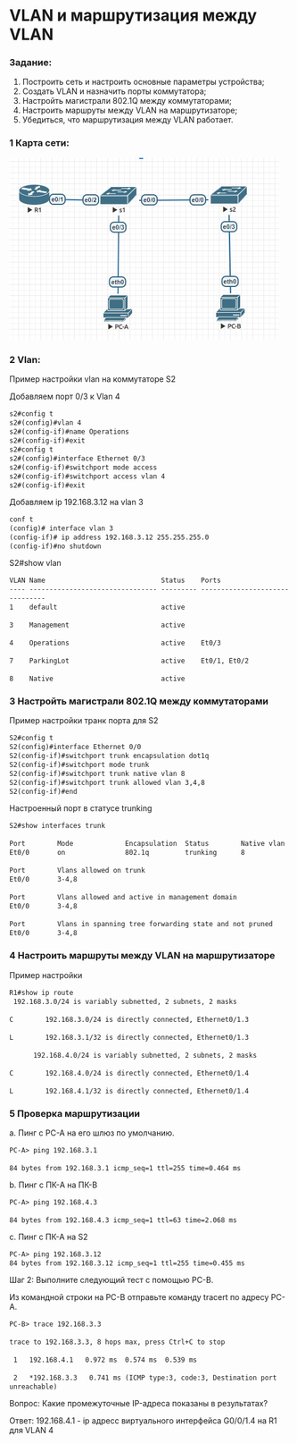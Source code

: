 #  VLAN и маршрутизация между VLAN

###  Задание:

  1. Построить сеть и настроить основные параметры устройства;
  2. Создать VLAN и назначить порты коммутатора;
  3. Настройть магистрали 802.1Q между коммутаторами;
  4. Настроить маршруты между VLAN на маршрутизаторе;
  5. Убедиться, что маршрутизация между VLAN работает.
### 1 Карта сети:

![](netmap.jpg)

### 2 Vlan:
Пример настройки vlan на коммутаторе S2

Добавляем порт 0/3 к Vlan 4
```
s2#config t
s2#(config)#vlan 4
s2#(config-if)#name Operations
s2#(config-if)#exit
s2#config t
s2#(config)#interface Ethernet 0/3
s2#(config-if)#switchport mode access
s2#(config-if)#switchport access vlan 4
s2#(config-if)#exit
```
Добавляем ip 192.168.3.12 на vlan 3
```
conf t
(config)# interface vlan 3
(config-if)# ip address 192.168.3.12 255.255.255.0
(config-if)#no shutdown
```

S2#show vlan
```
VLAN Name                             Status    Ports
---- -------------------------------- --------- -------------------------------
1    default                          active

3    Management                       active

4    Operations                       active    Et0/3

7    ParkingLot                       active    Et0/1, Et0/2

8    Native                           active
```

### 3 Настройть магистрали 802.1Q между коммутаторами

Пример настройки транк порта для S2
```
S2#config t
S2(config)#interface Ethernet 0/0
S2(config-if)#switchport trunk encapsulation dot1q
S2(config-if)#switchport mode trunk
S2(config-if)#switchport trunk native vlan 8
S2(config-if)#switchport trunk allowed vlan 3,4,8
S2(config-if)#end
```
Настроенный порт в статусе trunking
```
S2#show interfaces trunk

Port        Mode             Encapsulation  Status        Native vlan
Et0/0       on               802.1q         trunking      8

Port        Vlans allowed on trunk
Et0/0       3-4,8

Port        Vlans allowed and active in management domain
Et0/0       3-4,8

Port        Vlans in spanning tree forwarding state and not pruned
Et0/0       3-4,8
```

### 4 Настроить маршруты между VLAN на маршрутизаторе
Пример настройки 



```
R1#show ip route 
 192.168.3.0/24 is variably subnetted, 2 subnets, 2 masks
 
C        192.168.3.0/24 is directly connected, Ethernet0/1.3

L        192.168.3.1/32 is directly connected, Ethernet0/1.3

      192.168.4.0/24 is variably subnetted, 2 subnets, 2 masks
      
C        192.168.4.0/24 is directly connected, Ethernet0/1.4

L        192.168.4.1/32 is directly connected, Ethernet0/1.4
```

### 5 Проверка маршрутизации

a. Пинг с PC-A на его шлюз по умолчанию.
```
PC-A> ping 192.168.3.1

84 bytes from 192.168.3.1 icmp_seq=1 ttl=255 time=0.464 ms
```

b. Пинг с ПК-A на ПК-B
```
PC-A> ping 192.168.4.3

84 bytes from 192.168.4.3 icmp_seq=1 ttl=63 time=2.068 ms
```

c. Пинг с ПК-A на S2
```
PC-A> ping 192.168.3.12
84 bytes from 192.168.3.12 icmp_seq=1 ttl=255 time=0.455 ms
```

Шаг 2: Выполните следующий тест с помощью PC-B.

Из командной строки на PC-B отправьте команду tracert по адресу PC-A.
```
PC-B> trace 192.168.3.3

trace to 192.168.3.3, 8 hops max, press Ctrl+C to stop

 1   192.168.4.1   0.972 ms  0.574 ms  0.539 ms
 
 2   *192.168.3.3   0.741 ms (ICMP type:3, code:3, Destination port unreachable)
``` 
Вопрос: Какие промежуточные IP-адреса показаны в результатах?

Ответ: 192.168.4.1 - ip адресс виртуального интерфейса G0/0/1.4 на R1 для VLAN 4
